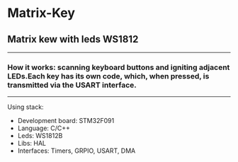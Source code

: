 # Matrix-Key
## Matrix kew with leds WS1812
---
### How it works: scanning keyboard buttons and igniting adjacent LEDs.Each key has its own code, which, when pressed, is transmitted via the USART interface.
---
Using stack:
- Development board: STM32F091
- Language: C/C++
- Leds: WS1812B
- Libs: HAL
- Interfaces: Timers, GRPIO, USART, DMA
